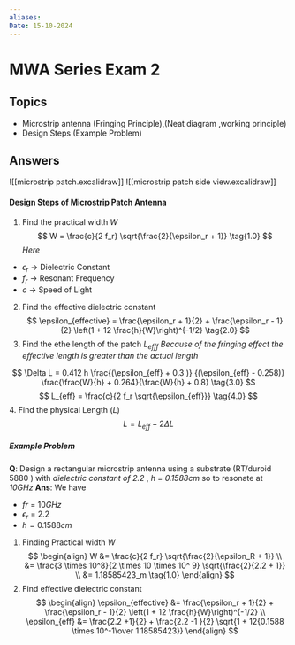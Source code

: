 ```yaml
---
aliases: 
Date: 15-10-2024
---
```

# MWA Series Exam 2
## Topics 
- Microstrip antenna (Fringing Principle),(Neat diagram ,working principle) 
- Design Steps (Example Problem)

## Answers

![[microstrip patch.excalidraw]]
![[microstrip patch side view.excalidraw]]

#### Design Steps of Microstrip Patch Antenna
1. Find the practical width $W$
$$
W = \frac{c}{2 f_r} \sqrt{\frac{2}{\epsilon_r + 1}} \tag{1.0}
$$
*Here*
- $\epsilon_r$ -> Dielectric Constant
- $f_r$ -> Resonant Frequency
- $c$ -> Speed of Light

2. Find the effective dielectric constant 
$$
\epsilon_{effective} = \frac{\epsilon_r + 1}{2} + \frac{\epsilon_r - 1}{2} \left(1 + 12 \frac{h}{W}\right)^{-1/2} \tag{2.0}
$$
3. Find the ethe length of the patch $L_{efff}$
 *Because of the  fringing effect the effective length is greater than the actual length*
 
$$
\Delta L  = 0.412 h \frac{(\epsilon_{eff} + 0.3 )} {(\epsilon_{eff} - 0.258)} \frac{\frac{W}{h} + 0.264}{\frac{W}{h} + 0.8} \tag{3.0}
$$
$$
L_{eff} = \frac{c}{2 f_r \sqrt{\epsilon_{eff}}} \tag{4.0}
$$
4. Find the physical Length ($L$)
$$
L = L_{eff} - 2 \Delta L
$$


##### Example Problem 
**Q**: Design a rectangular microstrip antenna using  a substrate (RT/duroid 5880 ) with *dielectric constant of 2.2* , *h = 0.1588cm* so to resonate at *$10GHz$*
**Ans**: 
We have 
- $fr$ = $10GHz$
- $\epsilon_r$ = $2.2$
- $h = 0.1588cm$
1. Finding Practical width $W$
$$
\begin{align}
W &= \frac{c}{2 f_r} \sqrt{\frac{2}{\epsilon_R + 1}} \\
&= \frac{3 \times 10^8}{2 \times 10 \times 10^ 9} \sqrt{\frac{2}{2.2 + 1}} \\
&= 1.18585423_m  \tag{1.0}
\end{align}
$$
2. Find effective dielectric constant
$$
\begin{align} 
\epsilon_{effective} &= \frac{\epsilon_r + 1}{2} + \frac{\epsilon_r - 1}{2} \left(1 + 12 \frac{h}{W}\right)^{-1/2} \\
\epsilon_{eff} &= \frac{2.2 +1}{2} + \frac{2.2 -1 }{2} \sqrt{1 + 12{0.1588 \times 10^-1\over 1.18585423}}
\end{align}
$$

